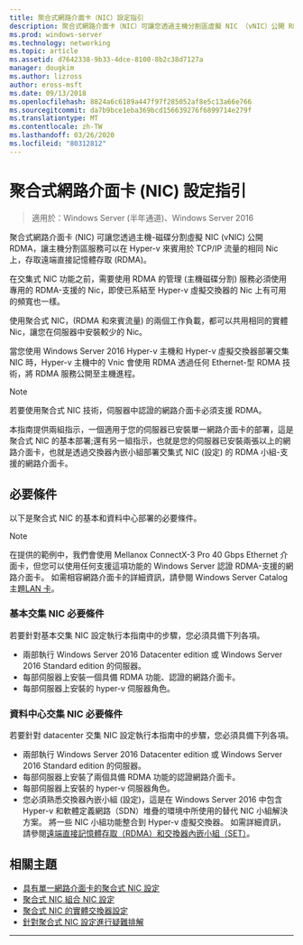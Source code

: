 ```yaml
---
title: 聚合式網路介面卡（NIC）設定指引
description: 聚合式網路介面卡（NIC）可讓您透過主機分割區虛擬 NIC （vNIC）公開 RDMA，讓主機分割區服務可以在 Hyper-v 來賓用於 TCP/IP 流量的相同 Nic 上，存取遠端直接記憶體存取（RDMA）。
ms.prod: windows-server
ms.technology: networking
ms.topic: article
ms.assetid: d7642338-9b33-4dce-8100-8b2c38d7127a
manager: dougkim
ms.author: lizross
author: eross-msft
ms.date: 09/13/2018
ms.openlocfilehash: 8824a6c6189a447f97f285052af8e5c13a66e766
ms.sourcegitcommit: da7b9bce1eba369bcd156639276f6899714e279f
ms.translationtype: MT
ms.contentlocale: zh-TW
ms.lasthandoff: 03/26/2020
ms.locfileid: "80312812"
---
```

# <a name="converged-network-interface-card-nic-configuration-guidance"></a>聚合式網路介面卡 \(NIC\) 設定指引

>適用於：Windows Server (半年通道)、Windows Server 2016

聚合式網路介面卡 \(NIC\) 可讓您透過主機\-磁碟分割虛擬 NIC \(vNIC\) 公開 RDMA，讓主機分割區服務可以在 Hyper-v 來賓用於 TCP/IP 流量的相同 Nic 上，存取遠端直接記憶體存取 \(RDMA\)。

在交集式 NIC 功能之前，需要使用 RDMA 的管理 \(主機磁碟分割\) 服務必須使用專用的 RDMA\-支援的 Nic，即使已系結至 Hyper-v 虛擬交換器的 Nic 上有可用的頻寬也一樣。

使用聚合式 NIC，\(RDMA 和來賓流量\) 的兩個工作負載，都可以共用相同的實體 Nic，讓您在伺服器中安裝較少的 Nic。

當您使用 Windows Server 2016 Hyper-v 主機和 Hyper-v 虛擬交換器部署交集 NIC 時，Hyper-v 主機中的 Vnic 會使用 RDMA 透過任何 Ethernet\-型 RDMA 技術，將 RDMA 服務公開至主機進程。

>[!NOTE]
>若要使用聚合式 NIC 技術，伺服器中認證的網路介面卡必須支援 RDMA。

本指南提供兩組指示，一個適用于您的伺服器已安裝單一網路介面卡的部署，這是聚合式 NIC 的基本部署;還有另一組指示，也就是您的伺服器已安裝兩張以上的網路介面卡，也就是透過交換器內嵌小組部署交集式 NIC \(設定\) 的 RDMA 小組\-支援的網路介面卡。


## <a name="prerequisites"></a>必要條件

以下是聚合式 NIC 的基本和資料中心部署的必要條件。

>[!NOTE]
>在提供的範例中，我們會使用 Mellanox ConnectX-3 Pro 40 Gbps Ethernet 介面卡，但您可以使用任何支援這項功能的 Windows Server 認證 RDMA\-支援的網路介面卡。 如需相容網路介面卡的詳細資訊，請參閱 Windows Server Catalog 主題[LAN 卡](https://www.windowsservercatalog.com/results.aspx?&bCatID=1468&cpID=0&avc=85&ava=0&avt=0&avq=46&OR=1)。

### <a name="basic-converged-nic-prerequisites"></a>基本交集 NIC 必要條件

若要針對基本交集 NIC 設定執行本指南中的步驟，您必須具備下列各項。

- 兩部執行 Windows Server 2016 Datacenter edition 或 Windows Server 2016 Standard edition 的伺服器。
- 每部伺服器上安裝一個具備 RDMA 功能、認證的網路介面卡。
- 每部伺服器上安裝的 hyper-v 伺服器角色。

### <a name="datacenter-converged-nic-prerequisites"></a>資料中心交集 NIC 必要條件

若要針對 datacenter 交集 NIC 設定執行本指南中的步驟，您必須具備下列各項。

- 兩部執行 Windows Server 2016 Datacenter edition 或 Windows Server 2016 Standard edition 的伺服器。
- 每部伺服器上安裝了兩個具備 RDMA 功能的認證網路介面卡。
- 每部伺服器上安裝的 hyper-v 伺服器角色。
- 您必須熟悉交換器內嵌小組 \(設定\)，這是在 Windows Server 2016 中包含 Hyper-v 和軟體定義網路（SDN）堆疊的環境中所使用的替代 NIC 小組解決方案。 將一些 NIC 小組功能整合到 Hyper-v 虛擬交換器。 如需詳細資訊，請參閱[遠端直接記憶體存取（RDMA）和交換器內嵌小組（SET）](../../../virtualization/hyper-v-virtual-switch/RDMA-and-Switch-Embedded-Teaming.md)。

## <a name="related-topics"></a>相關主題
- [具有單一網路介面卡的聚合式 NIC 設定](cnic-single.md)
- [聚合式 NIC 組合 NIC 設定](cnic-datacenter.md)
- [聚合式 NIC 的實體交換器設定](cnic-app-switch-config.md)
- [針對聚合式 NIC 設定進行疑難排解](cnic-app-troubleshoot.md)

---